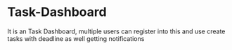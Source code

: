 # Task-Dashboard
It is an Task Dashboard, multiple users can register into this and use create tasks with deadline as well getting notifications 
